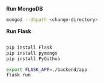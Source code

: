 **Run MongoDB**

```Bash
mongod --dbpath <change-directory>
```

**Run Flask**
```Bash

pip install Flask
pip install pymongo
pip install PyGithub

export FLASK_APP=./backend/app
flask run
```
